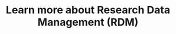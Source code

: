 ---
title: Learn more about Research Data Management (RDM)
summary: Learn more about research data management and why it is important (to us). 
icon: tabler:book
href: "/articles/fundamentals-rdm"
---